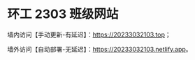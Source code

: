 # 环工 2303 班级网站

墙内访问【手动更新-有延迟】：<https://20233032103.top>；

墙外访问【自动部署-无延迟】：<https://20233032103.netlify.app>。

